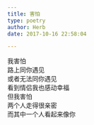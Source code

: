 ```yaml
---  
title: 害怕  
type: poetry  
author: Herb  
date: 2017-10-16 22:58:04  

---  
```

我害怕  
路上同你遇见  
或者无法同你遇见  
看到情侣我也感动幸福  
但我害怕  
两个人走得很亲密  
而其中一个人看起来像你
